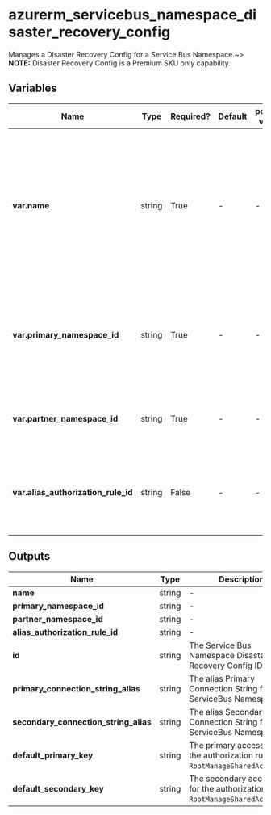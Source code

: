 # azurerm_servicebus_namespace_disaster_recovery_config

Manages a Disaster Recovery Config for a Service Bus Namespace.~> **NOTE:** Disaster Recovery Config is a Premium SKU only capability.

## Variables

| Name | Type | Required? | Default  | possible values | Description |
| ---- | ---- | --------- | -------- | ----------- | ----------- |
| **var.name** | string | True | -  |  -  | Specifies the name of the Disaster Recovery Config. This is the alias DNS name that will be created. Changing this forces a new resource to be created. | 
| **var.primary_namespace_id** | string | True | -  |  -  | The ID of the primary Service Bus Namespace to replicate. Changing this forces a new resource to be created. | 
| **var.partner_namespace_id** | string | True | -  |  -  | The ID of the Service Bus Namespace to replicate to. | 
| **var.alias_authorization_rule_id** | string | False | -  |  -  | The Shared access policies used to access the connection string for the alias. | 



## Outputs

| Name | Type | Description |
| ---- | ---- | --------- | 
| **name** | string  | - | 
| **primary_namespace_id** | string  | - | 
| **partner_namespace_id** | string  | - | 
| **alias_authorization_rule_id** | string  | - | 
| **id** | string  | The Service Bus Namespace Disaster Recovery Config ID. | 
| **primary_connection_string_alias** | string  | The alias Primary Connection String for the ServiceBus Namespace. | 
| **secondary_connection_string_alias** | string  | The alias Secondary Connection String for the ServiceBus Namespace | 
| **default_primary_key** | string  | The primary access key for the authorization rule `RootManageSharedAccessKey`. | 
| **default_secondary_key** | string  | The secondary access key for the authorization rule `RootManageSharedAccessKey`. | 